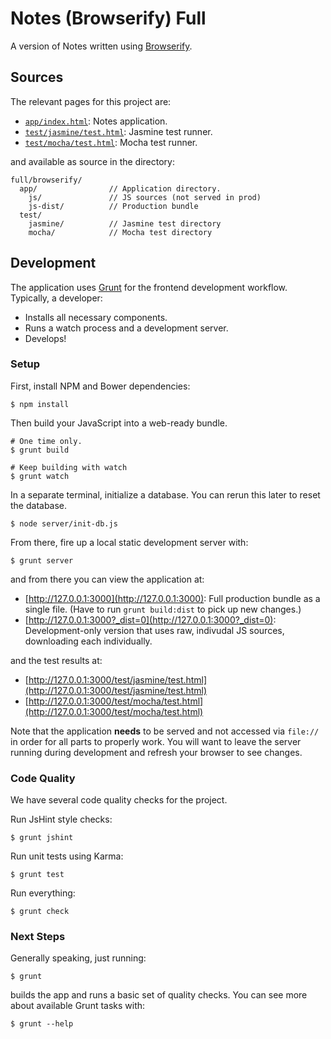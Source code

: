 Notes (Browserify) Full
=======================

A version of Notes written using [Browserify][browserify].

## Sources

The relevant pages for this project are:

* [`app/index.html`](app/index.html): Notes application.
* [`test/jasmine/test.html`](test/jasmine/test.html):
  Jasmine test runner.
* [`test/mocha/test.html`](test/mocha/test.html):
  Mocha test runner.

and available as source in the directory:

```
full/browserify/
  app/                // Application directory.
    js/               // JS sources (not served in prod)
    js-dist/          // Production bundle
  test/
    jasmine/          // Jasmine test directory
    mocha/            // Mocha test directory
```

## Development

The application uses [Grunt][grunt] for the frontend development workflow.
Typically, a developer:

* Installs all necessary components.
* Runs a watch process and a development server.
* Develops!

### Setup

First, install NPM and Bower dependencies:

```
$ npm install
```

Then build your JavaScript into a web-ready bundle.

```
# One time only.
$ grunt build

# Keep building with watch
$ grunt watch
```

In a separate terminal, initialize a database. You can rerun this later to reset
the database.

```
$ node server/init-db.js
```

From there, fire up a local static development server with:

```
$ grunt server
```

and from there you can view the application at:

* [http://127.0.0.1:3000](http://127.0.0.1:3000): Full production
  bundle as a single file. (Have to run `grunt build:dist` to pick up new
  changes.)
* [http://127.0.0.1:3000?_dist=0](http://127.0.0.1:3000?_dist=0):
  Development-only version that uses raw, indivudal JS sources, downloading
  each individually.

and the test results at:

* [http://127.0.0.1:3000/test/jasmine/test.html](http://127.0.0.1:3000/test/jasmine/test.html)
* [http://127.0.0.1:3000/test/mocha/test.html](http://127.0.0.1:3000/test/mocha/test.html)

Note that the application **needs** to be served and not accessed via
`file://` in order for all parts to properly work. You will want to leave
the server running during development and refresh your browser to see changes.

### Code Quality

We have several code quality checks for the project.

Run JsHint style checks:

```
$ grunt jshint
```

Run unit tests using Karma:

```
$ grunt test
```

Run everything:

```
$ grunt check
```

### Next Steps

Generally speaking, just running:

```
$ grunt
```

builds the app and runs a basic set of quality checks. You can see more about
available Grunt tasks with:

```
$ grunt --help
```

[browserify]: http://browserify.org/
[grunt]: http://gruntjs.com/
